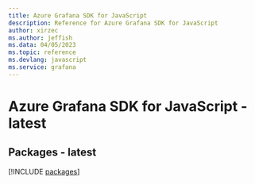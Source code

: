 ```yaml
---
title: Azure Grafana SDK for JavaScript
description: Reference for Azure Grafana SDK for JavaScript
author: xirzec
ms.author: jeffish
ms.data: 04/05/2023
ms.topic: reference
ms.devlang: javascript
ms.service: grafana
---
```

# Azure Grafana SDK for JavaScript - latest
## Packages - latest
[!INCLUDE [packages](grafana-index.md)]